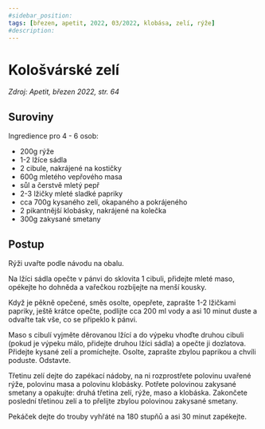 ```yaml
---
#sidebar_position: 
tags: [březen, apetit, 2022, 03/2022, klobása, zelí, rýže]
#description:
---
```


# Kološvárské zelí

_Zdroj: Apetit, březen 2022, str. 64_

## Suroviny

Ingredience pro 4 - 6 osob:

* 200g rýže
* 1-2 lžíce sádla
* 2 cibule, nakrájené na kostičky
* 600g mletého vepřového masa
* sůl a čerstvě mletý pepř
* 2-3 lžičky mleté sladké papriky
* cca 700g kysaného zelí, okapaného a pokrájeného
* 2 pikantnější klobásky, nakrájené na kolečka
* 300g zakysané smetany

## Postup

Rýži uvařte podle návodu na obalu.

Na lžíci sádla opečte v pánvi do sklovita 1 cibuli, přidejte mleté maso, opékejte ho dohněda a vařečkou rozbíjejte na menší kousky. 

Když je pěkně opečené, směs osolte, opepřete, zaprašte 1-2 lžičkami papriky, ještě krátce opečte, podlijte cca 200 ml vody a asi 10 minut duste a odvařte tak vše, co se připeklo k pánvi.

Maso s cibulí vyjměte děrovanou lžící a do výpeku vhoďte druhou cibuli (pokud je výpeku málo, přidejte druhou lžíci sádla) a opečte ji dozlatova. Přidejte kysané zelí a promíchejte. Osolte, zaprašte zbylou paprikou  a chvíli poduste. Odstavte.

Třetinu zelí dejte do zapékací nádoby, na ni rozprostřete polovinu uvařené rýže, polovinu masa a polovinu klobásky. Potřete polovinou zakysané smetany a opakujte: druhá třetina zelí, rýže, maso a klobáska. Zakončete poslední třetinou zelí a to přelijte zbylou polovinou zakysané smetany.

Pekáček dejte do trouby vyhřáté na 180 stupňů a asi 30 minut zapékejte.
